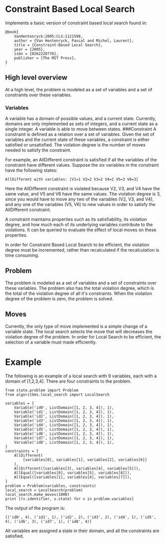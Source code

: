 # Constraint Based Local Search
Implements a basic version of constraint based local search found in:
```
@book{
    VanHentenryck:2005:CLS:1121598,
    author = {Van Hentenryck, Pascal and Michel, Laurent},
    title = {Constraint-Based Local Search},
    year = {2005},
    isbn = {0262220776},
    publisher = {The MIT Press},
}
```

## High level overview
At a high level, the problem is modeled as a set of variables and a set of constraints over these variables.
### Variables
A variable has a domain of possible values, and a current state. Currently, domains are only implemented as sets of integers, and a current state as a single integer. A variable is able to move between states.
###Constraint
A constraint is defined as a relation over a set of variables. Given the set of variables and the current state of these variables, a constraint is either satisfied or unsatisfied. The violation degree is the number of moves needed to satisfy the constraint.

For example, an AllDifferent constraint is satisfied if all the variables of the constraint have different values. Suppose the six variables in the constraint have the following states:

```
AllDifferent with variables: [V1=1 V2=2 V3=2 V4=2 V5=3 V6=3]
```
Here the AllDifferent constraint is violated because V2, V3, and V4 have the same value, and V5 and V6 have the same values. The violation degree is 3, since you would have to move any two of the variables (V2, V3, and V4), and any one of the variables (V5, V6) to new values in order to satisfy the AllDifferent constraint.

A constraint maintains properties such as its satisfiability, its violation degree, and how much each of its underlying variables contribute to the violations. It can be queried to evaluate the effect of local moves on these properties.

In order for Constraint Based Local Search to be efficient, the violation degree must be incremented, rather than recalculated if the recalculation is time consuming.

## Problem
The problem is modeled as a set of variables and a set of constraints over these variables. The problem also has the total violation degree, which is the total of the violation degree of all it's constraints. When the violation degree of the problem is zero, the problem is solved.

## Moves
Currently, the only type of move implemented is a simple change of a variable state. The local search selects the move that will decreases the violation degree of the problem. In order for Local Search to be efficient, the selection of a variable must made efficiently.

# Example
The following is an example of a local search with 9 variables, each with a domain of [1,2,3,4]. There are four constraints to the problem.
```
from state.problem import Problem
from algorithms.local_search import LocalSearch

variables = [
    Variable('id0', ListDomain([1, 2, 3, 4]), 1),
    Variable('id1', ListDomain([1, 2, 3, 4]), 1),
    Variable('id2', ListDomain([1, 2, 3, 4]), 1),
    Variable('id3', ListDomain([1, 2, 3, 4]), 1),
    Variable('id4', ListDomain([1, 2, 3, 4]), 1),
    Variable('id5', ListDomain([1, 2, 3, 4]), 1),
    Variable('id6', ListDomain([1, 2, 3, 4]), 1),
    Variable('id7', ListDomain([1, 2, 3, 4]), 1),
    Variable('id8', ListDomain([1, 2, 3, 4]), 1),
]
constraints = [
    AllDifferent(
        [variables[0], variables[1], variables[2], variables[6]]
    ),
    AllDifferent([variables[3], variables[4], variables[5]]),
    AllEqual([variables[0], variables[5], variables[8]]),
    AllEqual([variables[1], variables[4], variables[7]]),
]
problem = Problem(variables, constraints)
local_search = LocalSearch(problem)
local_search.make_moves(1000)
print [(v.identifier, v.state) for v in problem.variables]
```
The output of the program is:
```
[('id0', 4), ('id1', 1), ('id2', 2), ('id3', 2), ('id4', 1), ('id5', 4), ('id6', 3), ('id7', 1), ('id8', 4)]
```
All variables are assigned a state in their domain, and all the constraints are satisfied.
